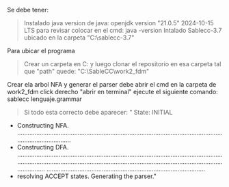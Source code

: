 Se debe tener:
> Instalado java
version de java: openjdk version "21.0.5" 2024-10-15 LTS
para revisar colocar en el cmd: java -version
> Intalado Sablecc-3.7
ubicado en la carpeta "C:\sablecc-3.7"

Para ubicar el programa
>Crear un carpeta en C: y luego clonar el repositorio en esa carpeta
tal que "path" quede: "C:\SableCC\work2_fdm"

Crear ela arbol NFA y generar el parser
debe abrir el cmd en la carpeta de work2_fdm
click derecho "abrir en terminal"
ejecute el siguiente comando:
sablecc lenguaje.grammar

>Si todo esta correcto debe aparecer:
" State: INITIAL
 - Constructing NFA.
......................................................................................................................................................
 - Constructing DFA.
..............................................................................................................................................................................................................................................................
............................................................................................
 - resolving ACCEPT states.
Generating the parser." 
